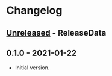 # Changelog

<!-- next-header -->

## [Unreleased] - ReleaseData

## 0.1.0 - 2021-01-22

- Initial version.

<!-- next-url -->
[Unreleased]: https://github.com/toku-sa-n/xhci/compare/v0.1.0...HEAD
